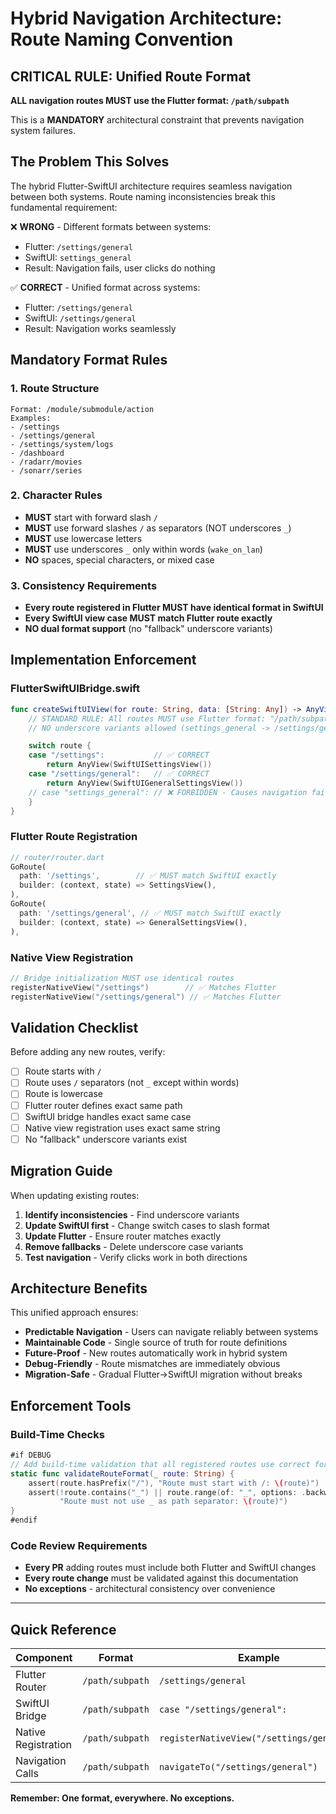 # Hybrid Navigation Architecture: Route Naming Convention

## **CRITICAL RULE: Unified Route Format**

**ALL navigation routes MUST use the Flutter format: `/path/subpath`**

This is a **MANDATORY** architectural constraint that prevents navigation system failures.

## The Problem This Solves

The hybrid Flutter-SwiftUI architecture requires seamless navigation between both systems. Route naming inconsistencies break this fundamental requirement:

❌ **WRONG** - Different formats between systems:

- Flutter: `/settings/general`
- SwiftUI: `settings_general`
- Result: Navigation fails, user clicks do nothing

✅ **CORRECT** - Unified format across systems:

- Flutter: `/settings/general`
- SwiftUI: `/settings/general`
- Result: Navigation works seamlessly

## Mandatory Format Rules

### 1. Route Structure

```
Format: /module/submodule/action
Examples:
- /settings
- /settings/general
- /settings/system/logs
- /dashboard
- /radarr/movies
- /sonarr/series
```

### 2. Character Rules

- **MUST** start with forward slash `/`
- **MUST** use forward slashes `/` as separators (NOT underscores `_`)
- **MUST** use lowercase letters
- **MUST** use underscores `_` only within words (`wake_on_lan`)
- **NO** spaces, special characters, or mixed case

### 3. Consistency Requirements

- **Every route registered in Flutter MUST have identical format in SwiftUI**
- **Every SwiftUI view case MUST match Flutter route exactly**
- **NO dual format support** (no "fallback" underscore variants)

## Implementation Enforcement

### FlutterSwiftUIBridge.swift

```swift
func createSwiftUIView(for route: String, data: [String: Any]) -> AnyView {
    // STANDARD RULE: All routes MUST use Flutter format: "/path/subpath"
    // NO underscore variants allowed (settings_general -> /settings/general)

    switch route {
    case "/settings":           // ✅ CORRECT
        return AnyView(SwiftUISettingsView())
    case "/settings/general":   // ✅ CORRECT
        return AnyView(SwiftUIGeneralSettingsView())
    // case "settings_general": // ❌ FORBIDDEN - Causes navigation failures
    }
}
```

### Flutter Route Registration

```dart
// router/router.dart
GoRoute(
  path: '/settings',        // ✅ MUST match SwiftUI exactly
  builder: (context, state) => SettingsView(),
),
GoRoute(
  path: '/settings/general', // ✅ MUST match SwiftUI exactly
  builder: (context, state) => GeneralSettingsView(),
),
```

### Native View Registration

```swift
// Bridge initialization MUST use identical routes
registerNativeView("/settings")        // ✅ Matches Flutter
registerNativeView("/settings/general") // ✅ Matches Flutter
```

## Validation Checklist

Before adding any new routes, verify:

- [ ] Route starts with `/`
- [ ] Route uses `/` separators (not `_` except within words)
- [ ] Route is lowercase
- [ ] Flutter router defines exact same path
- [ ] SwiftUI bridge handles exact same case
- [ ] Native view registration uses exact same string
- [ ] No "fallback" underscore variants exist

## Migration Guide

When updating existing routes:

1. **Identify inconsistencies** - Find underscore variants
2. **Update SwiftUI first** - Change switch cases to slash format
3. **Update Flutter** - Ensure router matches exactly
4. **Remove fallbacks** - Delete underscore case variants
5. **Test navigation** - Verify clicks work in both directions

## Architecture Benefits

This unified approach ensures:

- **Predictable Navigation** - Users can navigate reliably between systems
- **Maintainable Code** - Single source of truth for route definitions
- **Future-Proof** - New routes automatically work in hybrid system
- **Debug-Friendly** - Route mismatches are immediately obvious
- **Migration-Safe** - Gradual Flutter→SwiftUI migration without breaks

## Enforcement Tools

### Build-Time Checks

```swift
#if DEBUG
// Add build-time validation that all registered routes use correct format
static func validateRouteFormat(_ route: String) {
    assert(route.hasPrefix("/"), "Route must start with /: \(route)")
    assert(!route.contains("_") || route.range(of: "_", options: .backwards)?.lowerBound != route.startIndex,
           "Route must not use _ as path separator: \(route)")
}
#endif
```

### Code Review Requirements

- **Every PR** adding routes must include both Flutter and SwiftUI changes
- **Every route change** must be validated against this documentation
- **No exceptions** - architectural consistency over convenience

---

## Quick Reference

| Component           | Format          | Example                                   |
| ------------------- | --------------- | ----------------------------------------- |
| Flutter Router      | `/path/subpath` | `/settings/general`                       |
| SwiftUI Bridge      | `/path/subpath` | `case "/settings/general":`               |
| Native Registration | `/path/subpath` | `registerNativeView("/settings/general")` |
| Navigation Calls    | `/path/subpath` | `navigateTo("/settings/general")`         |

**Remember: One format, everywhere. No exceptions.**
